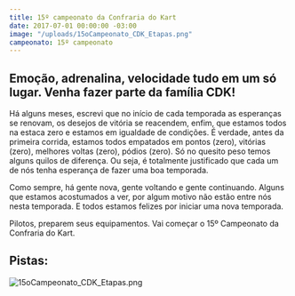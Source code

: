```yaml
---
title: 15º campeonato da Confraria do Kart
date: 2017-07-01 00:00:00 -03:00
image: "/uploads/15oCampeonato_CDK_Etapas.png"
campeonato: 15º campeonato
---
```


## Emoção, adrenalina, velocidade tudo em um só lugar. Venha fazer parte da família CDK!

Há alguns meses, escrevi que no início de cada temporada as esperanças se renovam, os desejos de vitória se reacendem, enfim, que estamos todos na estaca zero e estamos em igualdade de condições. É verdade, antes da primeira corrida, estamos todos empatados em pontos (zero), vitórias (zero), melhores voltas (zero), pódios (zero). Só no quesito peso temos alguns quilos de diferença. Ou seja, é totalmente justificado que cada um de nós tenha esperança de fazer uma boa temporada.

Como sempre, há gente nova, gente voltando e gente continuando. Alguns que estamos acostumados a ver, por algum motivo não estão entre nós nesta temporada. E todos estamos felizes por iniciar uma nova temporada.

Pilotos, preparem seus equipamentos. Vai começar o 15º Campeonato da Confraria do Kart.

## Pistas:

![15oCampeonato_CDK_Etapas.png](/uploads/15oCampeonato_CDK_Etapas.png)